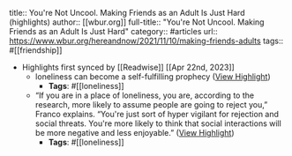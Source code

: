 title:: You're Not Uncool. Making Friends as an Adult Is Just Hard (highlights)
author:: [[wbur.org]]
full-title:: "You're Not Uncool. Making Friends as an Adult Is Just Hard"
category:: #articles
url:: https://www.wbur.org/hereandnow/2021/11/10/making-friends-adults
tags:: #[[friendship]]

- Highlights first synced by [[Readwise]] [[Apr 22nd, 2023]]
	- loneliness can become a self-fulfilling prophecy ([View Highlight](https://read.readwise.io/read/01gyb878zegkrwg97qa75z40w8))
		- **Tags**: #[[loneliness]]
	- “If you are in a place of loneliness, you are, according to the research, more likely to assume people are going to reject you,” Franco explains. “You're just sort of hyper vigilant for rejection and social threats. You're more likely to think that social interactions will be more negative and less enjoyable.” ([View Highlight](https://read.readwise.io/read/01gyb874eyh230rtmapshw2wty))
		- **Tags**: #[[loneliness]]
